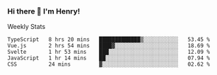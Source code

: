 ### Hi there 👋 I'm Henry!

<!--
**hinryd/hinryd** is a ✨ _special_ ✨ repository because its `README.md` (this file) appears on your GitHub profile.

Here are some ideas to get you started:

- 🔭 I’m currently working on ...
- 🌱 I’m currently learning ...
- 👯 I’m looking to collaborate on ...
- 🤔 I’m looking for help with ...
- 💬 Ask me about ...
- 📫 How to reach me: ...
- 😄 Pronouns: ...
- ⚡ Fun fact: ...
-->

Weekly Stats
<!--START_SECTION:waka-->
```text
TypeScript   8 hrs 20 mins   █████████████▒░░░░░░░░░░░   53.45 % 
Vue.js       2 hrs 54 mins   ████▓░░░░░░░░░░░░░░░░░░░░   18.69 % 
Svelte       1 hr 53 mins    ███░░░░░░░░░░░░░░░░░░░░░░   12.09 % 
JavaScript   1 hr 14 mins    ██░░░░░░░░░░░░░░░░░░░░░░░   07.94 % 
CSS          24 mins         ▓░░░░░░░░░░░░░░░░░░░░░░░░   02.62 % 
```
<!--END_SECTION:waka-->
